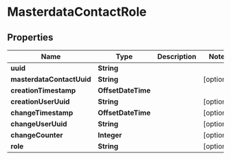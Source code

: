 

# MasterdataContactRole


## Properties

Name | Type | Description | Notes
------------ | ------------- | ------------- | -------------
**uuid** | **String** |  | 
**masterdataContactUuid** | **String** |  |  [optional]
**creationTimestamp** | **OffsetDateTime** |  | 
**creationUserUuid** | **String** |  |  [optional]
**changeTimestamp** | **OffsetDateTime** |  |  [optional]
**changeUserUuid** | **String** |  |  [optional]
**changeCounter** | **Integer** |  |  [optional]
**role** | **String** |  |  [optional]



